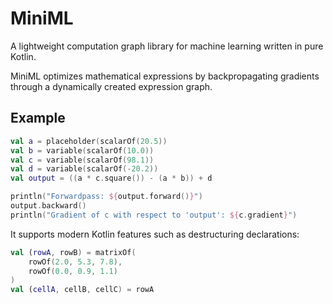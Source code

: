 # MiniML
A lightweight computation graph library for machine learning written in pure Kotlin.

MiniML optimizes mathematical expressions by backpropagating gradients through a dynamically created expression graph.

## Example
```kotlin
val a = placeholder(scalarOf(20.5))
val b = variable(scalarOf(10.0))
val c = variable(scalarOf(98.1))
val d = variable(scalarOf(-20.2))
val output = ((a * c.square()) - (a * b)) + d

println("Forwardpass: ${output.forward()}")
output.backward()
println("Gradient of c with respect to 'output': ${c.gradient}")
```

It supports modern Kotlin features such as destructuring declarations:

```kotlin
val (rowA, rowB) = matrixOf(
    rowOf(2.0, 5.3, 7.8),
    rowOf(0.0, 0.9, 1.1)
)
val (cellA, cellB, cellC) = rowA
```

